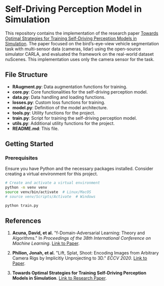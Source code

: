 # Self-Driving Perception Model in Simulation

This repository contains the implementation of the research paper [Towards Optimal Strategies for Training Self-Driving Perception Models in Simulation](https://research.nvidia.com/labs/toronto-ai/simulation-strategies/). The paper focused on the bird’s-eye-view vehicle segmentation task with multi-sensor data (cameras, lidar) using the open-source simulator CARLA, and evaluated the framework on the real-world dataset nuScenes. This implementation uses only the camera sensor for the task.

## File Structure

- **RAugment.py**: Data augmentation functions for training.
- **core.py**: Core functionalities for the self-driving perception model.
- **data.py**: Data handling and loading functions.
- **losses.py**: Custom loss functions for training.
- **model.py**: Definition of the model architecture.
- **tools.py**: Utility functions for the project.
- **train.py**: Script for training the self-driving perception model.
- **utils.py**: Additional utility functions for the project.
- **README.md**: This file.

## Getting Started

### Prerequisites

Ensure you have Python and the necessary packages installed. Consider creating a virtual environment for this project.

```bash
# Create and activate a virtual environment
python -m venv venv
source venv/bin/activate  # Linux/MacOS
# source venv/Scripts/Activate  # Windows

python train.py


```


## References

1. **Acuna, David, et al.** "f-Domain-Adversarial Learning: Theory and Algorithms." In *Proceedings of the 38th International Conference on Machine Learning*. [Link to Paper](https://proceedings.mlr.press/v139/acuna21a.html).

2. **Philion, Jonah, et al.** "Lift, Splat, Shoot: Encoding Images from Arbitrary Camera Rigs by Implicitly Unprojecting to 3D." *ECCV 2020*. [Link to Paper](https://www.ecva.net/papers/eccv_2020/papers_ECCV/papers/123460143.pdf).

3. **Towards Optimal Strategies for Training Self-Driving Perception Models in Simulation**. [Link to Research Paper](https://research.nvidia.com/labs/toronto-ai/simulation-strategies/).
